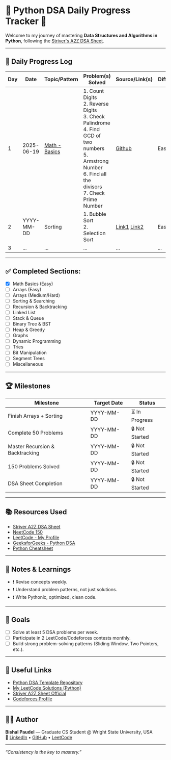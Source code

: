 # 🐍 Python DSA Daily Progress Tracker 🚀

Welcome to my journey of mastering **Data Structures and Algorithms in Python**, following the [Striver's A2Z DSA Sheet](https://takeuforward.org/strivers-a2z-dsa-course/strivers-a2z-dsa-course-sheet-2/).

---

## 📅 Daily Progress Log

| Day | Date       | Topic/Pattern     | Problem(s) Solved                                                                                                                                                                      | Source/Link(s)                                                                | Difficulty | Notes/Learnings                          | Status   |
|-----|------------|-------------------|----------------------------------------------------------------------------------------------------------------------------------------------------------------------------------------|-------------------------------------------------------------------------------|------------|------------------------------------------|----------|
| 1   | 2025-06-19 | [Math - Basics](https://github.com/Bishal1998/A2ZStriverSheet/tree/main/basic_math) | 1. Count Digits <br> 2. Reverse Digits <br> 3. Check Palindrome <br> 4. Find GCD of two numbers <br> 5. Armstrong Number <br> 6. Find all the divisors <br> 7. Check Prime Number <br> | [Github](https://github.com/Bishal1998/A2ZStriverSheet/tree/main/basic_math)  | Easy       | Learned several concepts related to math | ✅ Done  |
| 2   | YYYY-MM-DD | Sorting           | 1. Bubble Sort <br> 2. Selection Sort                                                                                                                                                  | [Link1](#) [Link2](#)                                                         | Easy/Med   | Practiced sorting in-place               | ⏳ Pending |
| 3   | ...        | ...               | ...                                                                                                                                                                                    | ...                                                                           | ...        | ...                                      | ...      |

---

## ✅ Completed Sections:

- [x] Math Basics (Easy)
- [ ] Arrays (Easy)
- [ ] Arrays (Medium/Hard)
- [ ] Sorting & Searching
- [ ] Recursion & Backtracking
- [ ] Linked List
- [ ] Stack & Queue
- [ ] Binary Tree & BST
- [ ] Heap & Greedy
- [ ] Graphs
- [ ] Dynamic Programming
- [ ] Tries
- [ ] Bit Manipulation
- [ ] Segment Trees
- [ ] Miscellaneous

---

## 🏆 Milestones

| Milestone        | Target Date | Status  |
|-----------------|------------|---------|
| Finish Arrays + Sorting | YYYY-MM-DD | ⏳ In Progress |
| Complete 50 Problems   | YYYY-MM-DD | 🔒 Not Started |
| Master Recursion & Backtracking | YYYY-MM-DD | 🔒 Not Started |
| 150 Problems Solved    | YYYY-MM-DD | 🔒 Not Started |
| DSA Sheet Completion   | YYYY-MM-DD | 🔒 Not Started |

---

## 📚 Resources Used

- [Striver A2Z DSA Sheet](https://takeuforward.org/interviews/strivers-sde-sheet-top-coding-interview-problems/)
- [NeetCode 150](https://neetcode.io/practice)
- [LeetCode - My Profile](#)
- [GeeksforGeeks - Python DSA](https://practice.geeksforgeeks.org/)
- [Python Cheatsheet](https://www.pythoncheatsheet.org/)

---

## 📝 Notes & Learnings

- ❗ Revise concepts weekly.
- ❗ Understand problem patterns, not just solutions.
- ❗ Write Pythonic, optimized, clean code.

---

## 🎯 Goals

- [ ] Solve at least 5 DSA problems per week.
- [ ] Participate in 2 LeetCode/Codeforces contests monthly.
- [ ] Build strong problem-solving patterns (Sliding Window, Two Pointers, etc.).

---

## 🔗 Useful Links

- [Python DSA Template Repository](#)
- [My LeetCode Solutions (Python)](#)
- [Striver A2Z Sheet Official](https://takeuforward.org/interviews/strivers-sde-sheet-top-coding-interview-problems/)
- [Codeforces Profile](#)

---

## 👨‍💻 Author

**Bishal Paudel** — Graduate CS Student @ Wright State University, USA  
🔗 [LinkedIn](https://www.linkedin.com/in/bishal2055/) • [GitHub](https://github.com/Bishal1998) • [LeetCode](https://leetcode.com/u/Bishal1998/)

---

_“Consistency is the key to mastery.”_
